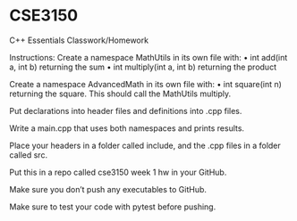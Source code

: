 # CSE3150
C++ Essentials Classwork/Homework 

Instructions:
Create a namespace MathUtils in its own file with: • int add(int a, int b) returning the sum • int multiply(int a, int b) returning the product

Create a namespace AdvancedMath in its own file with: • int square(int n) returning the square. This should call the MathUtils multiply.

Put declarations into header files and definitions into .cpp files.

Write a main.cpp that uses both namespaces and prints results.

Place your headers in a folder called include, and the .cpp files in a folder called src.

Put this in a repo called cse3150 week 1 hw in your GitHub.

Make sure you don’t push any executables to GitHub.

Make sure to test your code with pytest before pushing.
